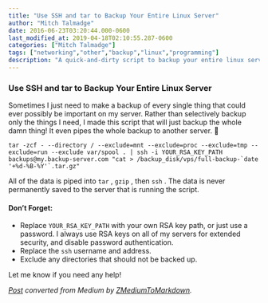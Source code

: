 ```yaml
---
title: "Use SSH and tar to Backup Your Entire Linux Server"
author: "Mitch Talmadge"
date: 2016-06-23T03:20:44.000-0600
last_modified_at: 2019-04-18T02:10:55.287-0600
categories: ["Mitch Talmadge"]
tags: ["networking","other","backup","linux","programming"]
description: "A quick-and-dirty script to backup your entire linux server in one go."
---
```


### Use SSH and tar to Backup Your Entire Linux Server

Sometimes I just need to make a backup of every single thing that could ever possibly be important on my server\. Rather than selectively backup only the things I need, I made this script that will just backup the whole damn thing\! It even pipes the whole backup to another server\. 👾
```
tar -zcf - --directory / --exclude=mnt --exclude=proc --exclude=tmp --exclude=run --exclude var/spool . | ssh -i YOUR_RSA_KEY_PATH backups@my.backup-server.com "cat > /backup_disk/vps/full-backup-`date '+%d-%B-%Y'`.tar.gz"
```

All of the data is piped into `tar` , `gzip` , then `ssh` \. The data is never permanently saved to the server that is running the script\.
#### Don’t Forget:
- Replace `YOUR_RSA_KEY_PATH` with your own RSA key path, or just use a password\. I always use RSA keys on all of my servers for extended security, and disable password authentication\.
- Replace the `ssh` username and address\.
- Exclude any directories that should not be backed up\.


Let me know if you need any help\!



_[Post](https://medium.com/mitchtalmadge/use-ssh-and-tar-to-backup-your-entire-linux-server-d37445df6b74) converted from Medium by [ZMediumToMarkdown](https://github.com/ZhgChgLi/ZMediumToMarkdown)._
